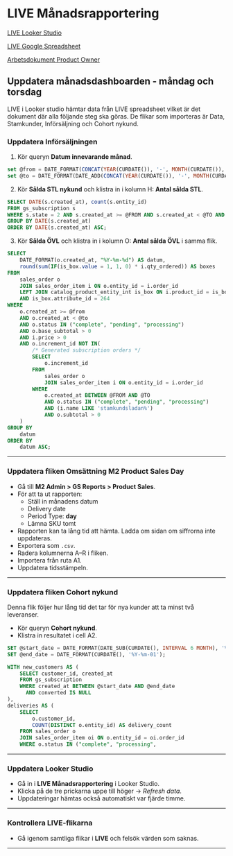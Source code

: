 # LIVE Månadsrapportering

[LIVE Looker Studio](https://lookerstudio.google.com/u/1/reporting/c26d2b74-92b0-4e10-9d56-cae729b4bf9a/page/OcPuD)

[LIVE Google Spreadsheet](https://docs.google.com/spreadsheets/d/1pqKRh94o5V-bLYeRvWH9RxJO0B7omkVC2wWbL_vbZUs/edit?gid=0#gid=0)

[Arbetsdokument Product Owner](https://docs.google.com/document/d/1pllOjWyltkUvYwzyBv6ONDSVjxbfYzdPQOwzbjWZaaU/edit?tab=t.0)

## Uppdatera månadsdashboarden - måndag och torsdag

LIVE i Looker studio hämtar data från LIVE spreadsheet vilket är det dokument där alla följande steg ska göras. De flikar som importeras är Data, Stamkunder, Införsäljning och Cohort nykund.

### Uppdatera Införsäljningen

1. Kör queryn **Datum innevarande månad**.
``` sql
set @from = DATE_FORMAT(CONCAT(YEAR(CURDATE()), '-', MONTH(CURDATE()), '-01'), '%Y-%m-%d');
set @to = DATE_FORMAT(DATE_ADD(CONCAT(YEAR(CURDATE()), '-', MONTH(CURDATE()), '-01'), INTERVAL 1 MONTH), '%Y-%m-%d');
```
2. Kör **Sålda STL nykund** och klistra in i kolumn H: **Antal sålda STL**.
``` sql
SELECT DATE(s.created_at), count(s.entity_id)
FROM gs_subscription s
WHERE s.state = 2 AND s.created_at >= @FROM AND s.created_at < @TO AND s.converted IS NULL
GROUP BY DATE(s.created_at)
ORDER BY DATE(s.created_at) ASC;
```
3. Kör **Sålda ÖVL** och klistra in i kolumn O: **Antal sålda ÖVL** i samma flik.
``` sql
SELECT
	DATE_FORMAT(o.created_at, "%Y-%m-%d") AS datum,
	round(sum(IF(is_box.value = 1, 1, 0) * i.qty_ordered)) AS boxes
FROM
	sales_order o
	JOIN sales_order_item i ON o.entity_id = i.order_id
	LEFT JOIN catalog_product_entity_int is_box ON i.product_id = is_box.entity_id
	AND is_box.attribute_id = 264
WHERE
	o.created_at >= @from
	AND o.created_at < @to
	AND o.status IN ("complete", "pending", "processing")
	AND o.base_subtotal > 0
	AND i.price > 0
	AND o.increment_id NOT IN(
		/* Generated subscription orders */
		SELECT
			o.increment_id
		FROM
			sales_order o
			JOIN sales_order_item i ON o.entity_id = i.order_id
		WHERE
			o.created_at BETWEEN @FROM AND @TO
			AND o.status IN ("complete", "pending", "processing")
			AND (i.name LIKE 'stamkundsladan%')
			AND o.subtotal > 0
	)
GROUP BY
	datum
ORDER BY
	datum ASC;
```

---

### Uppdatera fliken Omsättning M2 Product Sales Day

- Gå till **M2 Admin > GS Reports > Product Sales**.
- För att ta ut rapporten:
  - Ställ in månadens datum
  - Delivery date
  - Period Type: **day**
  - Lämna SKU tomt
- Rapporten kan ta lång tid att hämta. Ladda om sidan om siffrorna inte uppdateras.
- Exportera som `.csv`.
- Radera kolumnerna A–R i fliken.
- Importera från ruta A1.
- Uppdatera tidsstämpeln.

---

### Uppdatera fliken Cohort nykund

Denna flik följer hur lång tid det tar för nya kunder att ta minst två leveranser.

- Kör queryn **Cohort nykund**.
- Klistra in resultatet i cell A2.

``` sql
SET @start_date = DATE_FORMAT(DATE_SUB(CURDATE(), INTERVAL 6 MONTH), '%Y-%m-01');
SET @end_date = DATE_FORMAT(CURDATE(), '%Y-%m-01');

WITH new_customers AS (
    SELECT customer_id, created_at
    FROM gs_subscription
    WHERE created_at BETWEEN @start_date AND @end_date
      AND converted IS NULL
),
deliveries AS (
    SELECT 
        o.customer_id,
        COUNT(DISTINCT o.entity_id) AS delivery_count
    FROM sales_order o
    JOIN sales_order_item oi ON o.entity_id = oi.order_id
    WHERE o.status IN ("complete", "processing",

```

---

### Uppdatera Looker Studio

- Gå in i **LIVE Månadsrapportering** i Looker Studio.
- Klicka på de tre prickarna uppe till höger → *Refresh data*.
- Uppdateringar hämtas också automatiskt var fjärde timme.

---

### Kontrollera LIVE-flikarna

- Gå igenom samtliga flikar i **LIVE** och felsök värden som saknas.

---
